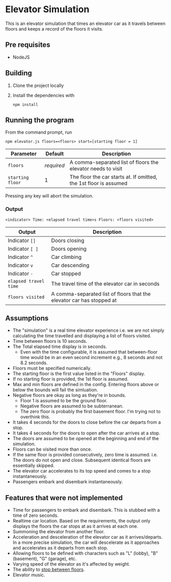 # Elevator Simulation

This is an elevator simulation that times an elevator car as it travels between floors and keeps a record of the floors it visits.

## Pre requisites

* NodeJS

## Building
1. Clone the project locally
1. Install the dependencies with

       npm install

## Running the program
From the command prompt, run

    npm elevator.js floors=<floors> start=[starting floor = 1]

| Parameter | Default | Description |
|--------|-----------|---------|
| `floors` | *required* |  A comma-separated list of floors the elevator needs to visit |
| `starting floor` | 1 | The floor the car starts at. If omitted, the 1st floor is assumed |

Pressing any key will abort the simulation.

### Output

    <indicator> Time: <elapsed travel time>s Floors: <floors visited>

| Output | Description |
|--------|-----------|
| Indicator `[]` |  Doors closing |
| Indicator `[ ]` | Doors opening |
| Indicator `^` | Car climbing |
| Indicator `v` | Car descending |
| Indicator `-` | Car stopped |
| `elapsed travel time` | The travel time of the elevator car in seconds |
| `floors visited` | A comma-separated list of floors that the elevator car has stopped at |

## Assumptions
- The "simulation" is a real time elevator experience i.e. we are not simply calculating the time travelled and displaying a list of floors visited.
- Time between floors is 10 seconds.
- The Total elapsed time display is in seconds.
    - Even with the time configurable, it is assumed that between-floor time would be in an even second increment e.g., 8 seconds and not 8.2 seconds.
- Floors must be specified numerically.
- The starting floor is the first value listed in the "Floors" display.
- If no starting floor is provided, the 1st floor is assumed.
- Max and min floors are defined in the config. Entering floors above or below the bounds will fail the simluation.
- Negative floors are okay as long as they're in bounds.
    - Floor 1 is assumed to be the ground floor.
    - Negative floors are assumed to be subterranean.
    - The zero floor is probably the first basement floor. I'm trying not to overthink this.
- It takes 4 seconds for the doors to close before the car departs from a stop.
- It takes 4 seconds for the doors to open after the car arrives at a stop.
- The doors are assumed to be opened at the beginning and end of the simulation.
- Floors can be visited more than once.
- If the same floor is provided consecutively, zero time is assumed. i.e. The doors do not open and close. Subsequent identical floors are essentially skipped.
- The elevator car accelerates to its top speed and comes to a stop instantaneously.
- Passengers embark and disembark instantaneously.

## Features that were not implemented
- Time for passengers to embark and disembark. This is stubbed with a time of zero seconds.
- Realtime car location. Based on the requirements, the output only displays the floors the car stops at as it arrives at each one.
- Summoning the elevator from another floor.
- Acceleration and desceleration of the elevator car as it arrives/departs. In a more precise simulation, the car will descelerate as it approaches and accelerates as it departs from each stop.
- Allowing floors to be defined with characters such as "L" (lobby), "B" (basement), "G" (garage), etc.
- Varying speed of the elevator as it's affected by weight.
- The ability to [stop between floors](https://en.wikipedia.org/wiki/Being_John_Malkovich).
- Elevator music.